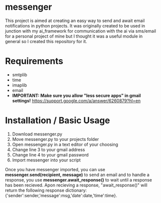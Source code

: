 # messenger
This project is aimed at creating an easy way to send and await email notifications in python projects. It was originally created to be used in junction with my ai_framework for communication with the ai via sms/email for a personal project of mine but I thought it was a useful module in general so I created this repository for it.

# Requirements
* smtplib
* time
* imaplib
* email
* __IMPORTANT: Make sure you allow "less secure apps" in gmail settings!__ https://support.google.com/a/answer/6260879?hl=en

# Installation / Basic Usage
1. Download messenger.py
2. Move messenger.py to your projects folder
3. Open messenger.py in a text editor of your choosing
4. Change line 3 to your gmail address
5. Change line 4 to your gmail password
6. Import messenger into your script

Once you have messenger imported, you can use __messenger.send(recipient, message)__ to send an email and to handle a response, you use __messenger.await_response()__ to wait until a response has been recieved. Apon recieving a response, "await_response()" will return the following response dictionary: {'sender':sender,'message':msg,'date':date,'time':time}.
